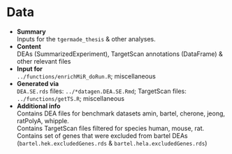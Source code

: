 # Data  
- **Summary**  
Inputs for the `tgermade_thesis` & other analyses.  
- **Content**   
DEAs (SummarizedExperiment), TargetScan annotations (DataFrame) & other relevant files  
- **Input for**   
`../functions/enrichMiR_doRun.R`; miscellaneous  
- **Generated via**  
`DEA.SE.rds` files: `../*datagen.DEA.SE.Rmd`; TargetScan files: `../functions/getTS.R`; miscellaneous  
- **Additional info**  
Contains DEA files for benchmark datasets amin, bartel, cherone, jeong, ratPolyA, whipple.  
Contains TargetScan files filtered for species human, mouse, rat.  
Contains set of genes that were excluded from bartel DEAs (`bartel.hek.excludedGenes.rds` & `bartel.hela.excludedGenes.rds`)
